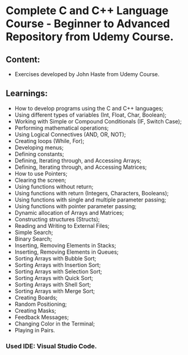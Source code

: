 # Complete C and C++ Language Course - Beginner to Advanced Repository from Udemy Course.

## Content:

- Exercises developed by John Haste from Udemy Course.

## Learnings:

- How to develop programs using the C and C++ languages;
- Using different types of variables (Int, Float, Char, Boolean);
- Working with Simple or Compound Conditionals (IF, Switch Case);
- Performing mathematical operations;
- Using Logical Connectives (AND, OR, NOT);
- Creating loops (While, For);
- Developing menus;
- Defining constants;
- Defining, Iterating through, and Accessing Arrays;
- Defining, Iterating through, and Accessing Matrices;
- How to use Pointers;
- Clearing the screen;
- Using functions without return;
- Using functions with return (Integers, Characters, Booleans);
- Using functions with single and multiple parameter passing;
- Using functions with pointer parameter passing;
- Dynamic allocation of Arrays and Matrices;
- Constructing structures (Structs);
- Reading and Writing to External Files;
- Simple Search;
- Binary Search;
- Inserting, Removing Elements in Stacks;
- Inserting, Removing Elements in Queues;
- Sorting Arrays with Bubble Sort;
- Sorting Arrays with Insertion Sort;
- Sorting Arrays with Selection Sort;
- Sorting Arrays with Quick Sort;
- Sorting Arrays with Shell Sort;
- Sorting Arrays with Merge Sort;
- Creating Boards;
- Random Positioning;
- Creating Masks;
- Feedback Messages;
- Changing Color in the Terminal;
- Playing in Pairs.

### Used IDE: Visual Studio Code.
